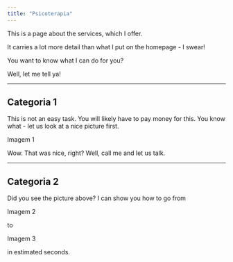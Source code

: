 ```yaml
---
title: "Psicoterapia"
---
```


This is a page about the services, which I offer.

It carries a lot more detail than what I put on the homepage - I swear!

You want to know what I can do for you?

Well, let me tell ya!

---

## Categoria 1

This is not an easy task. You will likely have to pay money for this. You know what - let us look at a nice picture first.

Imagem 1

<!-- ![Nice picture to make you pay me ;-)](../images/selective-focus-photography-of-pasta-with-tomato-and-basil-1279330.jpg) -->

Wow. That was nice, right? Well, call me and let us talk.

---

## Categoria 2

Did you see the picture above? I can show you how to go from

Imagem 2
<!-- ![Let us get started on a clean slate](../images/board-bunch-cooking-food-349609.jpg) -->

to

Imagem 3
<!-- ![Let us get started on a clean slate](../images/woman-pouring-juice-on-glass-3184192.jpg) -->

in estimated seconds.
